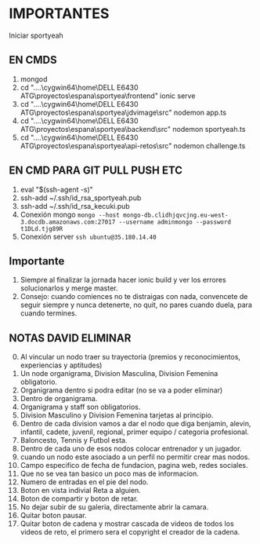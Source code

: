 # IMPORTANTES

Iniciar sportyeah

## EN CMDS

1. mongod
2. cd "..\..\cygwin64\home\DELL E6430 ATG\proyectos\espana\sportyea\frontend"
   ionic serve
3. cd "..\..\cygwin64\home\DELL E6430 ATG\proyectos\espana\sportyea\jdvimage\src"
   nodemon app.ts
4. cd "..\..\cygwin64\home\DELL E6430 ATG\proyectos\espana\sportyea\backend\src"
   nodemon sportyeah.ts
5. cd "..\..\cygwin64\home\DELL E6430 ATG\proyectos\espana\sportyea\api-retos\src"
   nodemon challenge.ts

## EN CMD PARA GIT PULL PUSH ETC

1. eval "$(ssh-agent -s)"
2. ssh-add ~/.ssh/id_rsa_sportyeah.pub
3. ssh-add ~/.ssh/id_rsa_kecuki.pub
4. Conexión mongo 
`
mongo --host mongo-db.clidhjqvcjng.eu-west-3.docdb.amazonaws.com:27017 --username adminmongo --password t1DLd.tjg89R
`
5. Conexión server 
`
ssh ubuntu@35.180.14.40
`

## Importante

1. Siempre al finalizar la jornada hacer ionic build y ver los errores solucionarlos y merge master.
2. Consejo: cuando comiences no te distraigas con nada, convencete de seguir
   siempre y nunca detenerte, no quit, no pares cuando duela, para cuando
   termines.

## NOTAS DAVID ELIMINAR

0. Al vincular un nodo traer su trayectoria (premios y reconocimientos,
   experiencias y aptitudes)
1. Un node organigrama, Division Masculina, Division Femenina obligatorio.
2. Organigrama dentro si podra editar (no se va a poder eliminar)
3. Dentro de organigrama.
4. Organigrama y staff son obligatorios.
5. Division Masculino y Division Femenina tarjetas al principio.
6. Dentro de cada division vamos a dar el nodo que diga benjamin, alevin, infantil, cadete, juvenil, regional, primer equipo / categoria profesional.
7. Baloncesto, Tennis y Futbol esta.
8. Dentro de cada uno de esos nodos colocar entrenador y un jugador.
9. cuando un nodo este asociado a un perfil no permitir crear mas nodos.
10. Campo especifico de fecha de fundacion, pagina web, redes sociales.
11. Que no se vea tan basico un poco mas de informacion.
12. Numero de entradas en el pie del nodo.
13. Boton en vista indivial Reta a alguien.
14. Boton de compartir y boton de retar.
15. No dejar subir de su galeria, directamente abrir la camara.
16. Quitar boton pausar.
17. Quitar boton de cadena y mostrar cascada de videos de todos los videos de reto, el primero sera el copyright el creador de la cadena.
